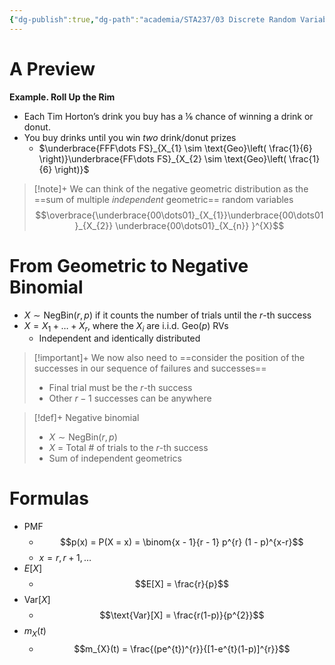 ```yaml
---
{"dg-publish":true,"dg-path":"academia/STA237/03 Discrete Random Variables/Negative Binomial Distribution.md","permalink":"/academia/sta-237/03-discrete-random-variables/negative-binomial-distribution/","tags":["lecture","note","stats","university"],"created":"2024-10-17T01:25:52.075-04:00","updated":"2024-11-10T15:33:26.950-05:00"}
---
```



# A Preview

**Example. Roll Up the Rim**

- Each Tim Horton’s drink you buy has a ⅙ chance of winning a drink or donut.
- You buy drinks until you win *two* drink/donut prizes
    - $\underbrace{FFF\dots FS}_{X_{1} \sim \text{Geo}\left( \frac{1}{6} \right)}\underbrace{FF\dots FS}_{X_{2} \sim \text{Geo}\left( \frac{1}{6} \right)}$

> [!note]+ We can think of the negative geometric distribution as the ==sum of multiple *independent* geometric== random variables
> $$\overbrace{\underbrace{00\dots01}_{X_{1}}\underbrace{00\dots01}_{X_{2}} \underbrace{00\dots01}_{X_{n}} }^{X}$$

# From Geometric to Negative Binomial

- $X \sim \text{NegBin}(r, p)$ if it counts the number of trials until the $r$-th success
- $X = X_{1} + \dots + X_{r}$, where the $X_{i}$ are i.i.d. $\text{Geo}(p)$ RVs
    - Independent and identically distributed

> [!important]+ We now also need to ==consider the position of the successes in our sequence of failures and successes==
> - Final trial must be the $r$-th success
> - Other $r-1$ successes can be anywhere

> [!def]+ Negative binomial
> - $X \sim \text{NegBin}(r, p)$
> - $X$ = Total # of trials to the $r$-th success
> - Sum of independent geometrics

# Formulas

- PMF
    - $$p(x) = P(X = x) = \binom{x - 1}{r - 1} p^{r} (1 - p)^{x-r}$$
    - $x=r, r+1, \dots$
- $E[X]$
    - $$E[X] = \frac{r}{p}$$
- $\text{Var}[X]$
    - $$\text{Var}[X] = \frac{r(1-p)}{p^{2}}$$
- $m_{X}(t)$
    - $$m_{X}(t) = \frac{(pe^{t})^{r}}{[1-e^{t}(1-p)]^{r}}$$
